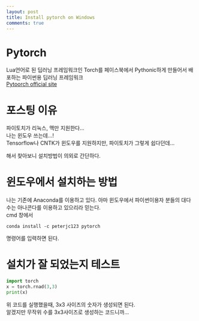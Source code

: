 ```yaml
---
layout: post
title: Install pytorch on Windows
comments: true
---
```


# Pytorch  
Lua언어로 된 딥러닝 프레임워크인 Torch를 페이스북에서 Pythonic하게 만들어서 배포하는 파이썬용 딥러닝 프레임워크  
[Pytoorch official site](http://pytorch.org/)

# 포스팅 이유  
파이토치가 리눅스, 맥만 지원한다...  
나는 윈도우 쓰는데...!  
Tensorflow나 CNTK가 윈도우를 지원하지만, 파이토치가 그렇게 쉽다던데...  
  
해서 찾아보니 설치방법이 의외로 간단하다.  

# 윈도우에서 설치하는 방법  
나는 기존에 Anaconda를 이용하고 있다. 아마 윈도우에서 파이썬이용자 분들의 대다수는 아나콘다를 이용하고 있으리라 믿는다.  
cmd 창에서 
```
conda install -c peterjc123 pytorch  
```  
명령어를 입력하면 된다.  

# 설치가 잘 되었는지 테스트  
``` Python
import torch  
x = torch.rnad(3,3)  
print(x)
```
위 코드를 실행했을때, 3x3 사이즈의 숫자가 생성되면 된다.  
알겠지만 무작위 수를 3x3사이즈로 생성하는 코드니까...  
